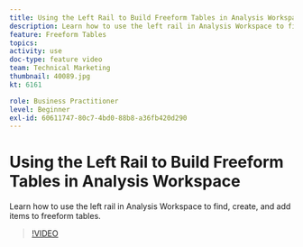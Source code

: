 ```yaml
---
title: Using the Left Rail to Build Freeform Tables in Analysis Workspace
description: Learn how to use the left rail in Analysis Workspace to find, create, and add items to freeform tables.
feature: Freeform Tables
topics: 
activity: use
doc-type: feature video
team: Technical Marketing
thumbnail: 40089.jpg
kt: 6161

role: Business Practitioner
level: Beginner
exl-id: 60611747-80c7-4bd0-88b8-a36fb420d290
---
```

# Using the Left Rail to Build Freeform Tables in Analysis Workspace

Learn how to use the left rail in Analysis Workspace to find, create, and add items to freeform tables.

>[!VIDEO](https://video.tv.adobe.com/v/40089/?quality=12&learn=on)
